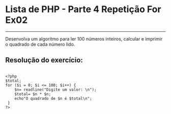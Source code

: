 # Lista de PHP - Parte 4 Repetição For Ex02

***

Desenvolva um algoritmo para ler 100 números inteiros, calcular e imprimir o quadrado de cada número lido.

## Resolução do exercício:

```

<?php
$total;
for ($i = 0; $i <= 100; $i++) {
    $n= readline("Digite um valor: \n");
    $total= $n * $n;
    echo"O quadrado de $n é $total\n";
 }
?>

```